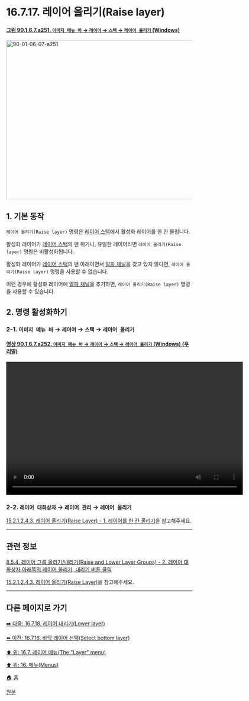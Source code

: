 # 16.7.17. 레이어 올리기(Raise layer)

<a id="90-01-06-07-a251"></a>

#### [그림 90.1.6.7.a251. `이미지 메뉴 바` → `레이어` → `스택` → `레이어 올리기` (Windows)](./90-01-06-07-stack.md#90-01-06-07-a251)
<img width="719" height="430" alt="90-01-06-07-a251" src="https://github.com/user-attachments/assets/c2540514-1d18-4aac-accc-40d196da898f" />

<a id="16-07-17-s1"></a>

## 1. 기본 동작
`레이어 올리기(Raise layer)` 명령은 [레이어 스택](./19-glossaryx-layer_stack.md)에서 활성화 레이어를 한 칸 올립니다.

활성화 레이어가 [레이어 스택](./19-glossaryx-layer_stack.md)의 맨 위거나, 유일한 레이어라면 `레이어 올리기(Raise layer)` 명령은 비활성화됩니다.

활성화 레이어가 [레이어 스택](./19-glossaryx-layer_stack.md)의 맨 아래이면서 [알파 채널](./19-glossaryx-alpha_channel.md)을 갖고 있지 않다면, `레이어 올리기(Raise layer)` 명령을 사용할 수 없습니다.

이런 경우에 활성화 레이어에 [알파 채널](./19-glossaryx-alpha_channel.md)을 추가하면, `레이어 올리기(Raise layer)` 명령을 사용할 수 있습니다.

<a id="16-07-17-s2"></a>

## 2. 명령 활성화하기

<a id="16-07-17-s2-01"></a>

### 2-1. `이미지 메뉴 바` → `레이어` → `스택` → `레이어 올리기`

<a id="90-01-06-07-a252"></a>

#### [영상 90.1.6.7.a252. `이미지 메뉴 바` → `레이어` → `스택` → `레이어 올리기` (Windows) (우리말)](./90-01-06-07-stack.md#90-01-06-07-a252)
<video controls="controls" width="640" height="360" src="https://github.com/user-attachments/assets/96fc693b-480c-449c-906a-9296643ce2c4"></video>

<a id="16-07-17-s2-02"></a>

### 2-2. `레이어 대화상자` → `레이어 관리` → `레이어 올리기`
[15.2.1.2.4.3. 레이어 올리기(Raise Layer) - 1. 레이어를 한 칸 올리기](./15-02-01-02-04-03-raise_layer.md#15-02-01-02-04-03-s1)을 참고해주세요.

***

## 관련 정보

[8.5.4. 레이어 그룹 올리기/내리기(Raise and Lower Layer Groups) - 2. 레이어 대화상자 아래쪽의 레이어 올리기, 내리기 버튼 클릭](./08-05-04-raise_n_lower_layer_groups.md#08-05-04-s2)

[15.2.1.2.4.3. 레이어 올리기(Raise Layer)](./15-02-01-02-04-03-raise_layer.md)을 참고해주세요.

***

## 다른 페이지로 가기

[➡️ 다음: 16.7.18. 레이어 내리기(Lower layer)](./16-07-18-lower-layer.md)

[⬅️ 이전: 16.7.16. 바닥 레이어 선택(Select bottom layer)](./16-07-16-select-bottom-layer.md)

[⬆️ 위: 16.7. 레이어 메뉴(The "Layer" menu)](./16-07-00-the-layer-menu.md)

[⬆️ 위: 16. 메뉴(Menus)](./16-00-menus.md)

[🏠 홈](./00-home.md)

[원문](https://docs.gimp.org/2.10/ko/gimp-layer-raise.html)